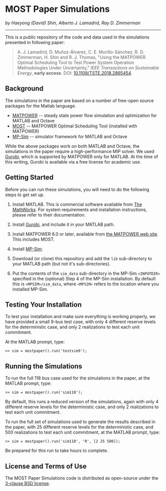 MOST Paper Simulations
======================

_by Haeyong (David) Shin, Alberto J. Lamadrid, Ray D. Zimmerman_

---

This is a public repository of the code and data used in the simulations
presented in following paper:

>   A. J. Lamadrid, D. Muñoz-Álvarez, C. E. Murillo-Sánchez, R. D. Zimmerman,
    H. Shin and R. J. Thomas, "Using the MATPOWER Optimal Scheduling Tool to
    Test Power System Operation Methodologies Under Uncertainty," _IEEE
    Transactions on Sustainable Energy_, **early access**.
    DOI: [10.1109/TSTE.2018.2865454][0].


Background
----------

The simulations in the paper are based on a number of free-open source packages for the Matlab language.

- [MATPOWER][1] -- steady state power flow simulation and optimization for MATLAB and Octave
- [MOST][2] -- MATPOWER Optimal Scheduling Tool (installed with MATPOWER)
- [MP-Sim][3] -- simulator framework for MATLAB and Octave

While the above packages work on both MATLAB and Octave, the simulations in the paper require a high-performance MIP solver. We used [Gurobi][4], which is supported by MATPOWER only for MATLAB. At the time of this writing, Gurobi is available via a free license for academic use.


Getting Started
---------------

Before you can run these simulations, you will need to do the following steps to get set up.

1. Install MATLAB. This is commercial software available from [The MathWorks][5]. For system requirements and installation instructions, please refer to their documentation.

2. Install [Gurobi][4], and include it in your MATLAB path.

3. Install MATPOWER 6.0 or later, available from [the MATPOWER web site][1]. This includes MOST.

4. Install [MP-Sim][3].

5. Download (or clone) this repository and add the `lib` sub-directory to your MATLAB path (but not it's sub-directories).

6. Put the contents of the `sim_data` sub-directory in the MP-Sim `<INPUTDIR>` specified in the (optional) Step 4 of the MP-Sim installation. By default this is `<MPSIM>/sim_data`, where `<MPSIM>` refers to the location where you installed MP-Sim.


Testing Your Installation
-------------------------

To test your installation and make sure everything is working properly, we
have provided a small 9-bus test case, with only 4 different reserve levels for
the deterministic case, and only 2 realizations to test each unit commitment.

At the MATLAB prompt, type:

    >> sim = mostpaper().run('testsim9');


Running the Simulations
-----------------------

To run the full 118 bus case used for the simulations in the paper, at the
MATLAB prompt, type:

    >> sim = mostpaper().run('sim118');

By default, this runs a reduced version of the simulations, again with only 4
different reserve levels for the deterministic case, and only 2 realizations
to test each unit commitment.

To run the full set of simulations used to generate the results described in
the paper, with 25 different reserve levels for the deterministic case, and
500 realizations to test each unit commitment, at the MATLAB prompt, type:

    >> sim = mostpaper().run('sim118', 'R', [2 25 500]);

Be prepared for this run to take hours to complete.


License and Terms of Use
------------------------

The MOST Paper Simulations code is distributed as open-source under the [3-clause BSD license][6].


[0]: https://doi.org/10.1109/TSTE.2018.2865454
[1]: http://www.pserc.cornell.edu/matpower
[2]: https://github.com/MATPOWER/most
[3]: https://github.com/MATPOWER/mpsim
[4]: http://www.gurobi.com
[5]: https://www.mathworks.com
[6]: LICENSE
